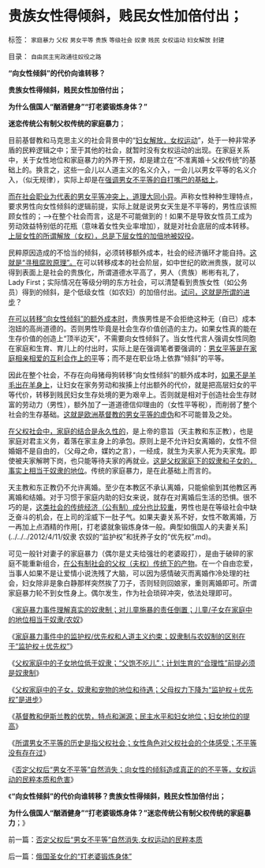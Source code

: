 # 贵族女性得倾斜，贱民女性加倍付出；

标签： `家庭暴力` `父权` `男女平等` `贵族` `等级社会` `奴隶` `贱民` `女权运动` `妇女解放` `封建` 

目录： `自由民主宪政通往奴役之路`

**“向女性倾斜”的代价向谁转移？**

**贵族女性得倾斜，贱民女性加倍付出；**

**为什么俄国人“酗酒健身”“打老婆锻炼身体？”**

**迷恋传统公有制父权传统的家庭暴力**；

目前基督教和马克思主义的社会背景中的“[妇女解放，女权运动](../../../2012/4/13/父权家庭中的子女，奴隶和宠物的地位和待遇；.md)”，处于一种非常矛盾的民粹逻辑之中；至于其他的社会，就暂时没有女权运动的出现。在家庭关系中，关于女性地位和家庭暴力的外界干预，却是建立在“不准离婚＋父权传统”的基础上的。换言之，这些一会儿以人道主义的名义介入，一会儿以男女平等的名义介入，（似无规律），实际上却是在[强调男女不平等的自打嘴巴的基础上](../../../2012/4/13/“男女不平等”没有真实存在过.md)。

[而在社会职业为代表的男女平等冲突上，道理大同小异](../../../2011/6/30/男女平等和女权运动鼓吹的不平等.md)。声称女性种种生理特点，要求男性向女性倾斜的逻辑前提，实际上就是说男女天生是不平等的，男性应该照顾女性的；——>在整个社会而言，这是不可能做到的！如果不是导致女性员工成为劳动效益特别低的花瓶（意味着女性失业率增加），就是对社会底层的成本转移。[上层女性的所谓解放（女权），总是下层女性的加倍地被奴役](../../../2011/6/30/民粹不是造就小范围的特权，就是得不偿失.md)。

民粹原因造成的不恰当的倾斜，必须转移额外成本，社会的经济循环才能自持。[这就是“寻租腐败原理”。](../../../2009/7/30/黄宗羲定律之体制内特权对国民利益的侵蚀.md)在可以转移成本的社会阶层，如中世纪的欧洲贵族，就可以得到表面上是社会的贵族化，所谓道德水平高了，男人（贵族）彬彬有礼了，Lady
First；实际情况在等级分明的东方社会，可以清楚看到贵族女性（如公务员）得到的倾斜，是个低级女性（如农妇）的加倍付出。[试问，这就是所谓的进步](../../../2011/6/29/基督教的女权运动愚昧落后.md)？

[在可以转移“向女性倾斜”的额外成本时](../../../2009/4/16/社会压力传递和媒体道德明星.md)，贵族男性是不会拒绝这种无（自已）成本泡妞的高尚道德的。否则男性毕竟是社会生存价值创造的主力。如果女性真的能在生存价值的创造上“顶半边天”，不需要向女性倾斜了。当女性代言人强调女性同胞在家庭和生育、育儿上的付出时，实际上是在强调笔者要强调的：[男女平等是在家庭相亲相爱的互利合作上的平](../../../2012/3/11/进化论中的家庭和阶级，社会分工越细未必越发达.md)等；而不是在职业场上依靠“倾斜”的平等。

因此在整个社会，不存在向母猪母狗转移“向女性倾斜”的额外成本时，[如果不是羊毛出在羊身上](../../../2012/3/11/进化论中的家庭和阶级，社会分工越细未必越发达.md)，让妇女在家务劳动和挨揍上付出额外的代价，就是把高层妇女的平等代价，转移到贱民妇女生存处境的更为艰辛上。否则就是相对于创造社会生存财富的劳动力（男性），额外加了一道道德信仰理由的（女性平等税），而削弱了整个社会的生存基础。[这就是欧洲基督教的男女平等的虚伪](../../../2009/9/24/为什么说民粹就是极左.md)和不可能普及之处。

[在父权社会中，家庭的结合是永久性的](../../../2012/4/11/父权家庭中的子女地位低于奴隶.md)，是上帝的意旨（天主教和东正教），也是家庭对君主义务，着落在家主身上的承包。原则上是不允许妇女离婚的，女性不但婚姻不是自由的，（父母之命，媒妁之言），一经成，就生为夫家人死为夫家鬼。即使被夫家解聘下岗，也只能等待夫家的再就业。[这是父权家庭下的奴隶和子女的，事实上相当于奴隶的地位](../../../2012/4/11/通过家庭暴力理解历史中的奴隶制.md)。传统的家庭暴力，是在此基础上而言的。

天主教和东正教仍不允许离婚。至少在本教区不承认离婚，只能偷偷到其他教区再离婚和结婚。对于习惯于家庭内助的妇女来说，就存在对离婚后生活的恐惧。很不巧的是，[这类社会的传统经济（公有制）成分也比较重](../../../2012/3/21/国企和高考和科举的封建意义.md)，男性也是在等级社会中缺乏奋斗的机会，在上司的淫威下一肚子气。如果夫妻关系不好，女性不敢离婚，万一再加上点酒精的作用[，打老婆就象锻炼身体一般。典型如俄国人的夫妻关系](../../../2012/4/11/奴隶 农奴的“监护权”和抚养子女的“优先权”.md)。

可见一般针对妻子的家庭暴力（偶尔是丈夫给强壮的老婆殴打），是由于破碎的家庭不能重新组合，[在公有制社会的父权（夫权）传统下的产物](../../../2011/3/9/阿拉伯传统大家庭和美式民主.md)。在一个自由恋爱，当事人如果不是让爱情小说洗残了大脑，可以因为感情破灭而离婚作冷处理的社会，妇女除非是象白静那样突然挨了刀子，否则轻则回娘家，重则离婚即可。所谓家庭暴力轮不到女性身上。偶尔发生，作为社会琐碎冲突，依法处理即可。

《[家庭暴力事件理解真实的奴隶制；对儿童施暴的责任倒置；儿童/子女在家庭中的地位相当于奴隶/农奴](../../../2012/4/11/通过家庭暴力理解历史中的奴隶制.md)》

《[家庭暴力事件中的监护权/优先权和人道主义约束；奴隶制与农奴制的区别在于“监护权＋优先权”](../../../2012/4/11/通过家庭暴力理解历史中的奴隶制.md)》

《[父权家庭中的子女地位低于奴隶；“父饱不吃儿”；计划生育的“合理性”前提必须是奴隶制](../../../2012/4/11/父权家庭中的子女地位低于奴隶.md)》

《[父权家庭中的子女，奴隶和宠物的地位和待遇；父母权力下降为“监护权＋优先权”是进步](../../../2012/4/13/父权家庭中的子女，奴隶和宠物的地位和待遇；.md)》

《[基督教和伊斯兰教的优势，特点和渊源；民主水平和妇女地位；妇女地位的提高](../../../2012/4/13/基督教和伊斯兰教的民主水平和妇女地位.md)》

《[所谓男女不平等的历史是指父权社会；女性角色对父权社会的个体感受；不平等没有存在过](../../../2012/4/13/“男女不平等”没有真实存在过.md)》

《[否定父权后“男女不平等”自然消失；向女性的倾斜造成真正的的不平等，女权运动的民粹本质和危害](../../../2012/4/14/否定父权后“男女不平等”自然消失,女权运动的民粹本质.md)》

《**“向女性倾斜”的代价向谁转移？贵族女性得倾斜，贱民女性加倍付出；**

**为什么俄国人“酗酒健身”“打老婆锻炼身体？”迷恋传统公有制父权传统的家庭暴力**；》



前一篇：[否定父权后“男女不平等”自然消失,女权运动的民粹本质](../../../2012/4/14/否定父权后“男女不平等”自然消失,女权运动的民粹本质.md)

后一篇：[俄国圣女化的“打老婆锻炼身体”](../../../2012/4/14/俄国圣女化的“打老婆锻炼身体”.md)